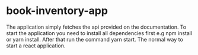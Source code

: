 # book-inventory-app
The application simply fetches the api provided on the documentation.
To start the application you need to install all dependencies first e.g npm install or yarn install.
After that run the command yarn start. The normal way to start a react application.
